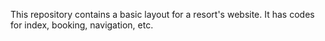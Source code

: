 This repository contains a basic layout for a resort's website.
It has codes for index, booking, navigation, etc. 
